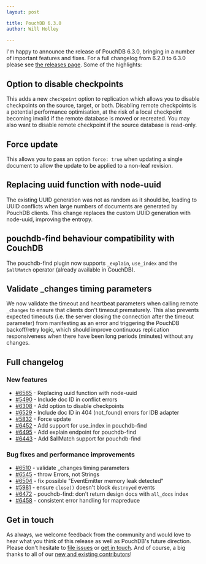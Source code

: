 ```yaml
---
layout: post

title: PouchDB 6.3.0
author: Will Holley

---
```


I'm happy to announce the release of PouchDB 6.3.0, bringing in a number of important features and fixes. For a full changelog from 6.2.0 to 6.3.0 please see [the releases page](https://github.com/pouchdb/pouchdb/releases). Some of the highlights:

## Option to disable checkpoints

This adds a new `checkpoint` option to replication which allows you to disable checkpoints on the source, target, or both. Disabling remote checkpoints is a potential performance optimisation, at the risk of a local checkpoint becoming invalid if the remote database is moved or recreated. You may also want to disable remote checkpoint if the source database is read-only.

## Force update

This allows you to pass an option `force: true` when updating a single document to allow the update to be applied to a non-leaf revision.

## Replacing uuid function with node-uuid

The existing UUID generation was not as random as it should be, leading to UUID conflicts when large numbers of documents are generated by PouchDB clients. This change replaces the custom UUID generation with node-uuid, improving the entropy.

## pouchdb-find behaviour compatibility with CouchDB

The pouchdb-find plugin now supports `_explain`, `use_index` and the `$allMatch` operator (already available in CouchDB).

## Validate _changes timing parameters

We now validate the timeout and heartbeat parameters when calling remote `_changes` to ensure that clients don't timeout prematurely. This also prevents expected timeouts (i.e. the server closing the connection after the timeout parameter) from manifesting as an error and triggering the PouchDB backoff/retry logic, which should improve continuous replication responsiveness when there have been long periods (minutes) without any changes.

## Full changelog

### New features

- [#6565](https://github.com/pouchdb/pouchdb/issues/6565) - Replacing uuid function with node-uuid
- [#5490](https://github.com/pouchdb/pouchdb/issues/5490) - Include doc ID in conflict errors
- [#6308](https://github.com/pouchdb/pouchdb/issues/6308) - Add option to disable checkpoints
- [#6529](https://github.com/pouchdb/pouchdb/issues/6529) - Include doc ID in 404 (not_found) errors for IDB adapter
- [#5832](https://github.com/pouchdb/pouchdb/issues/5832) - Force update
- [#6452](https://github.com/pouchdb/pouchdb/issues/6452) - Add support for use_index in pouchdb-find
- [#6495](https://github.com/pouchdb/pouchdb/issues/6495) - Add explain endpoint for pouchdb-find
- [#6443](https://github.com/pouchdb/pouchdb/issues/6443) - Add $allMatch support for pouchdb-find

### Bug fixes and performance improvements

- [#6510](https://github.com/pouchdb/pouchdb/issues/6510) - validate _changes timing parameters
- [#6545](https://github.com/pouchdb/pouchdb/issues/6545) - throw Errors, not Strings
- [#6504](https://github.com/pouchdb/pouchdb/issues/6504) - fix possible "EventEmitter memory leak detected"
- [#5981](https://github.com/pouchdb/pouchdb/issues/5981) - ensure `close()` doesn't block `destroyed` events
- [#6472](https://github.com/pouchdb/pouchdb/issues/6472) - pouchdb-find: don't return design docs with `all_docs` index
- [#6458](https://github.com/pouchdb/pouchdb/issues/6458) - consistent error handling for mapreduce


## Get in touch

As always, we welcome feedback from the community and would love to hear what you think of this release as well as PouchDB's future direction. Please don't hesitate to [file issues](https://github.com/pouchdb/pouchdb/issues) or [get in touch](https://github.com/pouchdb/pouchdb/blob/master/CONTRIBUTING.md#get-in-touch). And of course, a big thanks to all of our [new and existing contributors](https://github.com/pouchdb/pouchdb/graphs/contributors)!
